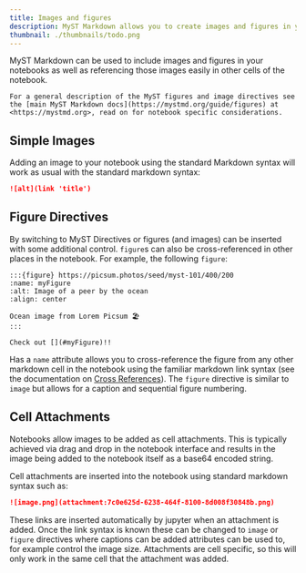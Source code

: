 ```yaml
---
title: Images and figures
description: MyST Markdown allows you to create images and figures in your documents, including cross-referencing content throughout your pages.
thumbnail: ./thumbnails/todo.png
---
```


MyST Markdown can be used to include images and figures in your notebooks as well as referencing those images easily in other cells of the notebook.

```{tip}
For a general description of the MyST figures and image directives see the [main MyST Markdown docs](https://mystmd.org/guide/figures) at <https://mystmd.org>, read on for notebook specific considerations.
```

## Simple Images

Adding an image to your notebook using the standard Markdown syntax will work as usual with the standard markdown syntax:

```markdown
![alt](link 'title')
```

## Figure Directives

By switching to MyST Directives or figures (and images) can be inserted with some additional control. `figure`s can also be cross-referenced in other places in the notebook. For example, the following `figure`:

```{myst}
:::{figure} https://picsum.photos/seed/myst-101/400/200
:name: myFigure
:alt: Image of a peer by the ocean
:align: center

Ocean image from Lorem Picsum 🏖
:::

Check out [](#myFigure)!!
```

Has a `name` attribute allows you to cross-reference the figure from any other markdown cell in the notebook using the familiar markdown link syntax (see the documentation on [Cross References](https://mystmd.org/guide/cross-references)).
The `figure` directive is similar to `image` but allows for a caption and sequential figure numbering.

## Cell Attachments

Notebooks allow images to be added as cell attachments. This is typically achieved via drag and drop in the notebook interface and results in the image being added to the notebook itself as a base64 encoded string.

Cell attachments are inserted into the notebook using standard markdown syntax such as:

```markdown
![image.png](attachment:7c0e625d-6238-464f-8100-8d008f30848b.png)
```

These links are inserted automatically by jupyter when an attachment is added. Once the link syntax is known these can be changed to `image` or `figure` directives where captions can be added attributes can be used to, for example control the image size. Attachments are cell specific, so this will only work in the same cell that the attachment was added.
